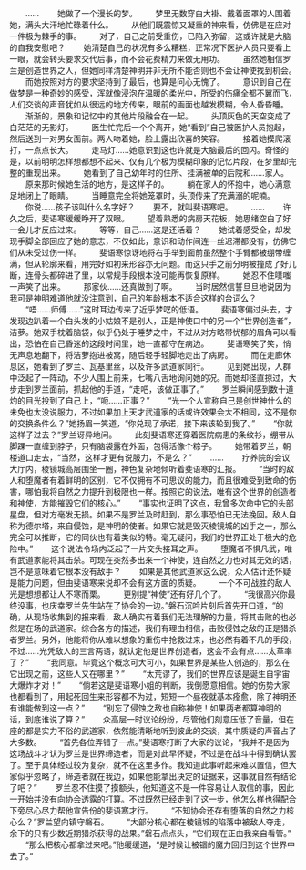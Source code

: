 　　……
　　她做了一个漫长的梦。
　　梦里无数穿白大褂、戴着面罩的人围着她，满头大汗地忙碌着什么。
　　从他们既震惊又凝重的神来看，仿佛是在应对一件极为棘手的事。
　　对了，自己之前受重伤，已陷入弥留，这或许就是大脑的自我安慰吧？
　　她清楚自己的状况有多么糟糕，正常况下医护人员只要看上一眼，就会转头要求交代后事，而不会花费精力来做无用功。
　　虽然她相信罗兰是创造世界之人，但她同样清楚神明并非无所不能否则也不会让神使找到机会。
　　而她按照对方的要求坚持到了最后，也算是问心无愧了。
　　意识到自己在做梦是一种奇妙的感受，浑就像浸泡在温暖的柔光中，所受的伤痛全都不翼而飞，人们交谈的声音犹如从很远的地方传来，眼前的画面也越发模糊，令人昏昏睡。
　　渐渐的，景象和记忆中的其他片段融合在一起。
　　头顶灰色的天空变成了白茫茫的无影灯。
　　医生忙完后一个个离开，她“看到”自己被医护人员抱起，然后送到一对男女面前。两人吻着她，脸上露出欣喜的笑容。
　　接着她摸爬滚打，一点点长大。
　　走马灯……她意识到这也许就是大脑最后的回闪。奇怪的是，以前明明怎样想都想不起来、仅有几个极为模糊印象的记忆片段，在梦里却完整的重现出来。
　　她看到了自己幼年时的住所、挂满被单的后院和……家人。
　　原来那时候她生活的地方，是这样子的。
　　躺在家人的怀抱中，她心满意足地闭上了眼睛。
　　当睡意完全将她笼罩时，头顶传来了充满溺的呢喃。
　　你说……孩子该叫什么名字好？
　　要不，就叫斐语寒吧。
　　……
　　许久之后，斐语寒缓缓睁开了双眼。
　　望着熟悉的病房天花板，她思绪空白了好一会儿才反应过来。
　　等等，自己……这是还活着？
　　她试着感受全，却发现手脚全部回应了她的意志，不仅如此，意识和动作间连一丝迟滞都没有，仿佛它们从未受过伤一样。
　　斐语寒惊讶地将右手举到面前虽然整个手臂都被绷带缠满，但从轮廓来看，用完好如初来形容亦无问题。而这只手之前分明被撞成了好几断，连骨头都碎进了里，以常规手段根本没可能再恢复原样。
　　她忍不住噗嗤一声笑了出来。
　　那家伙……还真做到了啊。
　　当时居然信誓旦旦地说因为我可是神明难道他就没注意到，自己的年龄根本不适合这样的台词么？
　　“唔……师傅……”这时耳边传来了近乎梦呓的低语。
　　斐语寒偏过头去，才发现边趴着一个白头发的小姑娘不是别人，正是神使口中的另一个“世界创造者”，洁萝。她双手枕着脑袋，似乎仍处于睡梦之中，不过从对方略带忧郁的眉角可以看出，恐怕在自己昏迷的这段时间里，她一直都守在病边。
　　斐语寒笑了笑，悄无声息地翻下，将洁萝抱进被窝，随后轻手轻脚地走出了病房。
　　而在走廊休息区，她看到了罗兰、瓦基里丝，以及许多武道家同行。
　　见到她出现，人群中泛起了一阵动，不少人围上前来，七嘴八舌地询问她的况。而她却径直掠过，大步走到罗兰面前，抓起他的手道，“走吧，该做正事了。”
　　罗兰瞬间感到数十道灼的目光投到了自己上，“呃……正事？”
　　“光一个人宣称自己是创世神什么的未免也太没说服力，不过如果加上天才武道家的话或许效果会大不相同，这不是你的交换条件么？”她扬眉一笑道，“你兑现了承诺，接下来该轮到我了。”
　　“你就这样子过去？”罗兰讶异地问。
　　此刻斐语寒还穿着医院病患的条纹衫，绷带从脚踝一直缠到脖子，只有脑袋露在外面，包得活像个粽子。
　　她带着罗兰，朝楼道口走去，“当然，这样才更有说服力，不是么？”
　　……
　　疗养院的会议大厅内，棱镜城高层围坐一圈，神色复杂地倾听着斐语寒的汇报。
　　“当时的敌人和堕魔者有着鲜明的区别，它不仅拥有不可思议的能力，而且很难受到致命的伤害，哪怕我将自然之力提升到极限也一样。按照它的说法，唯有这个世界的创造者和神使，方能摧毁它们的核心。”
　　“事实也证明了这点，我曾多次命中它的头部星盘，但对方毫发无损。如果不是罗兰及时赶到，那么事恐怕已无法挽回。敌人自称为德尔塔，来自侵蚀，是神明的使者。如果它就是毁灭棱镜城的凶手之一，那么完全可以推断，它的同伙也有着类似的特。毫无疑问，我们的世界正处于极大的危险中。”
　　这个说法令场内泛起了一片交头接耳之声。
　　堕魔者不惧凡武，唯有武道家能将其击杀。可现在突然多出来一个神使，连自然之力也对其无效的话，岂不是意味着它根本没有敌手？
　　如果是其他武道家这么说，众人估计还怀疑是能力问题，但由斐语寒来说却不会有这方面的质疑。
　　一个不可战胜的敌人光是想想都让人不寒而栗。
　　更别提“神使”还有好几个了。
　　“我很高兴你最终没事，也庆幸罗兰先生站在了协会的一边。”磐石沉吟片刻后首先开口道，“的确，从现场收集到的报来看，敌人确实有着我们无法理解的力量，将其击败的也必然是在场的武道家。综合各方的描述，我们有理由相信，击败侵蚀之敌的正是猎杀者罗兰。另外，他能将你从难以想象的重伤中抢救过来，也必然有着不凡的手段，不过……光凭敌人的三言两语，就认定他是世界创造者，这会不会有点……太草率了？”
　　“我同意。毕竟这个概念可大可小，如果世界是某些人创造的，那么在它出现之前，这些人又在哪里？”
　　“太荒谬了，我们的世界应该是诞生自宇宙大爆炸才对！”
　　“倘若这是斐语寒小姐的判断，我倒愿意相信。她的伤势大家也都看到了，用起死回生来形容都不为过，短短一个昼夜就基本痊愈，除了神明还有谁能做到这一点？”
　　“别忘了侵蚀之敌也自称神使！如果两者都算神明的话，到底谁说了算？”
　　众高层一时议论纷纷，尽管他们刻意压低了音量，但在座的都是实力不俗的武道家，依然能清晰地听到彼此的交谈，其中质疑的声音占了大多数。
　　“首先各位弄错了一点。”斐语寒打断了大家的议论，“我并不是因为这场战斗才认为罗兰是世界缔造者，而是对此早怀疑，不过是在战斗中得到确认罢了。至于具体经过较为复杂，就不在这里多作。我知道此事听起来难以置信，但大家似乎忽略了，缔造者就在我边，如果他能拿出决定的证据来，这事就自然有结论了吧？”
　　罗兰忍不住摸了摸额头，他知道这不是一件容易让人取信的事，因此一开始并没有向协会透露的打算。不过既然已经走到了这一步，他怎么样也得配合下旁尽心尽力帮他宣告份的斐语寒才行。
　　“不知协会还存有堕落的自然之力核心么？”罗兰望向镇守磐石。
　　“大部分核心都在棱镜城的陷落中被敌人夺走，余下的只有少数近期猎杀获得的战果。”磐石点点头，“它们现在正由我亲自看管。”
　　“那么把核心都拿过来吧。”他缓缓道，“是时候让被锢的魔力回归到这个世界中去了。”